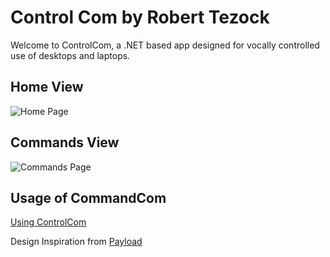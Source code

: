 # Control Com by Robert Tezock

Welcome to ControlCom, a .NET based app designed for vocally controlled use of desktops and laptops.  

## Home View
![Home Page](https://user-images.githubusercontent.com/105029396/224744458-8ad9695b-c866-4b0c-9557-fe6671b558a4.png)  

## Commands View
![Commands Page](https://user-images.githubusercontent.com/105029396/224744483-97406a5b-db00-4b8d-864c-5258ecbbaa38.png)  

## Usage of CommandCom  

[Using ControlCom](https://user-images.githubusercontent.com/105029396/224746000-fab0e16c-20c2-418e-92ea-d21fb6544729.mp4)  
  
Design Inspiration from [Payload](https://www.youtube.com/@_buffer)

